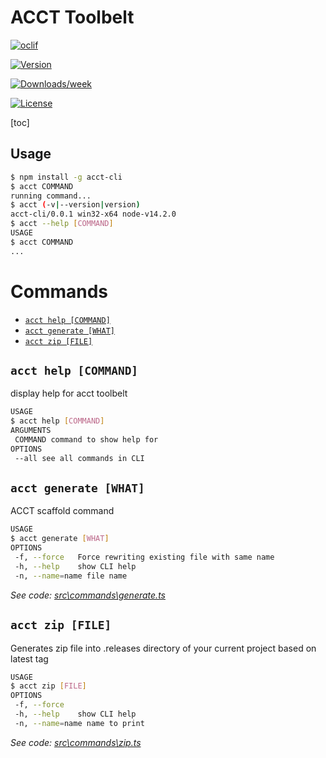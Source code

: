 # ACCT Toolbelt

[![oclif](https://img.shields.io/badge/cli-oclif-brightgreen.svg)](https://oclif.io)

[![Version](https://img.shields.io/npm/v/acct-cli.svg)](https://npmjs.org/package/acct-cli)

[![Downloads/week](https://img.shields.io/npm/dw/acct-cli.svg)](https://npmjs.org/package/acct-cli)

[![License](https://img.shields.io/npm/l/acct-cli.svg)](https://github.com/luizgamabh/acct-cli/blob/master/package.json)



[toc]

## Usage

```bash
$ npm install -g acct-cli
$ acct COMMAND
running command...
$ acct (-v|--version|version)
acct-cli/0.0.1 win32-x64 node-v14.2.0
$ acct --help [COMMAND]
USAGE
$ acct COMMAND
...
```
# Commands

- [`acct help [COMMAND]`](#acct-help-command)
- [`acct generate [WHAT]`](#acct-generate-what)
- [`acct zip [FILE]`](#acct-zip-file)

## `acct help [COMMAND]`

display help for acct toolbelt

```bash
USAGE
$ acct help [COMMAND]
ARGUMENTS
 COMMAND command to show help for
OPTIONS
 --all see all commands in CLI
```

## `acct generate [WHAT]`

ACCT scaffold command

```bash
USAGE
$ acct generate [WHAT]
OPTIONS
 -f, --force   Force rewriting existing file with same name
 -h, --help    show CLI help
 -n, --name=name file name
```

_See code: [src\commands\generate.ts](https://github.com/luizgamabh/acct-cli/blob/v0.0.1/src\commands\generate.ts)_

## `acct zip [FILE]`

Generates zip file into .releases directory of your current project based on latest tag

```bash
USAGE
$ acct zip [FILE]
OPTIONS
 -f, --force
 -h, --help    show CLI help
 -n, --name=name name to print
```

_See code: [src\commands\zip.ts](https://github.com/luizgamabh/acct-cli/blob/v0.0.1/src\commands\zip.ts)_
